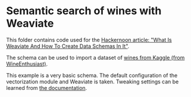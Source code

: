# Semantic search of wines with Weaviate

This folder contains code used for the [Hackernoon article: "What Is Weaviate And How To Create Data Schemas In It"](https://hackernoon.com/what-is-weaviate-and-how-to-create-data-schemas-in-it-7hy3460).

The schema can be used to import a dataset of [wines from Kaggle (from WineEnthusiast)](https://www.kaggle.com/zynicide/wine-reviews).

This example is a very basic schema. The default configuration of the vectorization module and Weaviate is taken. Tweaking settings can be learned from [the documentation](https://www.semi.technology/developers/weaviate/current/modules/text2vec-contextionary.html#per-class-configuration).